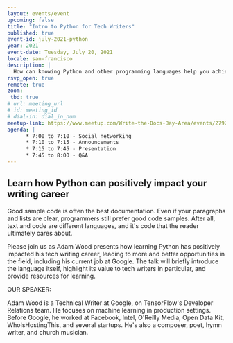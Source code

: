 ```yaml
---
layout: events/event
upcoming: false
title: "Intro to Python for Tech Writers"
published: true
event-id: july-2021-python
year: 2021
event-date: Tuesday, July 20, 2021
locale: san-francisco
description: |
  How can knowing Python and other programming languages help you achieve your career goals and grow as a technical writer?
rsvp_open: true
remote: true
zoom:
 tbd: true
# url: meeting_url
# id: meeting_id
# dial-in: dial_in_num
meetup-link: https://www.meetup.com/Write-the-Docs-Bay-Area/events/279299838/
agenda: |
      * 7:00 to 7:10 - Social networking
      * 7:10 to 7:15 - Announcements
      * 7:15 to 7:45 - Presentation
      * 7:45 to 8:00 - Q&A
---
```


## Learn how Python can positively impact your writing career

Good sample code is often the best documentation. Even if your paragraphs and lists are clear, programmers still prefer good code samples. After all, text and code are different languages, and it's code that the reader ultimately cares about.

Please join us as Adam Wood presents how learning Python has positively impacted his tech writing career, leading to more and better opportunities in the field, including his current job at Google. The talk will briefly introduce the language itself, highlight its value to tech writers in particular, and provide resources for learning.

OUR SPEAKER:

Adam Wood is a Technical Writer at Google, on TensorFlow's Developer Relations team. He focuses on machine learning in production settings. Before Google, he worked at Facebook, Intel, O'Reilly Media, Open Data Kit, WhoIsHostingThis, and several startups. He's also a composer, poet, hymn writer, and church musician.

